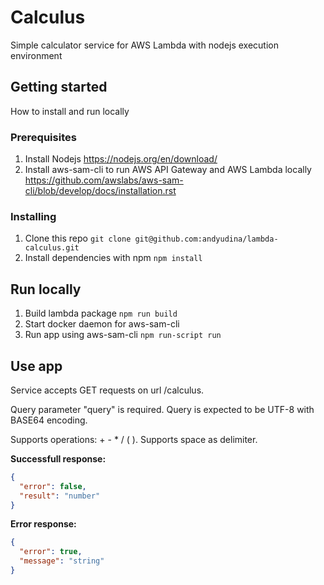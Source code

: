 # Calculus
Simple calculator service for AWS Lambda with nodejs execution environment

## Getting started

How to install and run locally

### Prerequisites

1. Install Nodejs https://nodejs.org/en/download/
2. Install aws-sam-cli to run AWS API Gateway and AWS Lambda locally https://github.com/awslabs/aws-sam-cli/blob/develop/docs/installation.rst

### Installing

1. Clone this repo ```git clone git@github.com:andyudina/lambda-calculus.git```
2. Install dependencies with npm ```npm install```

## Run locally

1. Build lambda package ```npm run build```
2. Start docker daemon for aws-sam-cli
3. Run app using aws-sam-cli ```npm run-script run```

## Use app

Service accepts GET requests on url /calculus.

Query parameter "query" is required. Query is expected to be UTF-8 with BASE64 encoding.

Supports operations: + - * / ( ). Supports space as delimiter.

**Successfull response:**
```json
{ 
  "error": false, 
  "result": "number"
}
```
**Error response:**
```json
{ 
  "error": true, 
  "message": "string"
}
```

  
